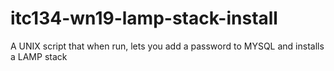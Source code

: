 # itc134-wn19-lamp-stack-install
A UNIX script that when run, lets you add a password to MYSQL and installs a LAMP stack

